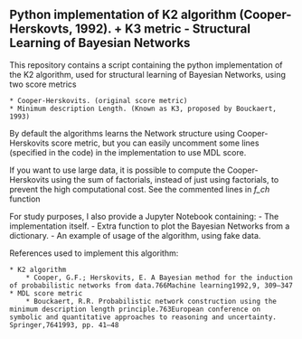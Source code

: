 ## Python implementation of K2 algorithm (Cooper-Herskovts, 1992). + K3 metric - Structural Learning of Bayesian Networks

This repository contains a script containing the python implementation of the K2 algorithm, used for structural learning of Bayesian Networks, using two score metrics 

	* Cooper-Herskovits. (original score metric)
	* Minimum description Length. (Known as K3, proposed by Bouckaert, 1993)
	
By default the algorithms learns the Network structure using Cooper-Herskovits score metric, but you can easily uncomment some lines (specified in the code) in the implementation to use MDL score. 

If you want to use large data, it is possible to compute the Cooper-Herskovits using the sum of factorials, instead of just using factorials, to prevent the high computational cost. See the commented lines in *f_ch* function 

For study purposes, I also provide a Jupyter Notebook containing: 
	- The implementation itself. 
	- Extra function to plot the Bayesian Networks from a dictionary. 
	- An example of usage of the algorithm, using fake data. 

References used to implement this algorithm: 

	* K2 algorithm 
		* Cooper, G.F.; Herskovits, E. A Bayesian method for the induction of probabilistic networks from data.766Machine learning1992,9, 309–347 
	* MDL score metric 
		* Bouckaert, R.R. Probabilistic network construction using the minimum description length principle.763European conference on symbolic and quantitative approaches to reasoning and uncertainty. Springer,7641993, pp. 41–48
	


